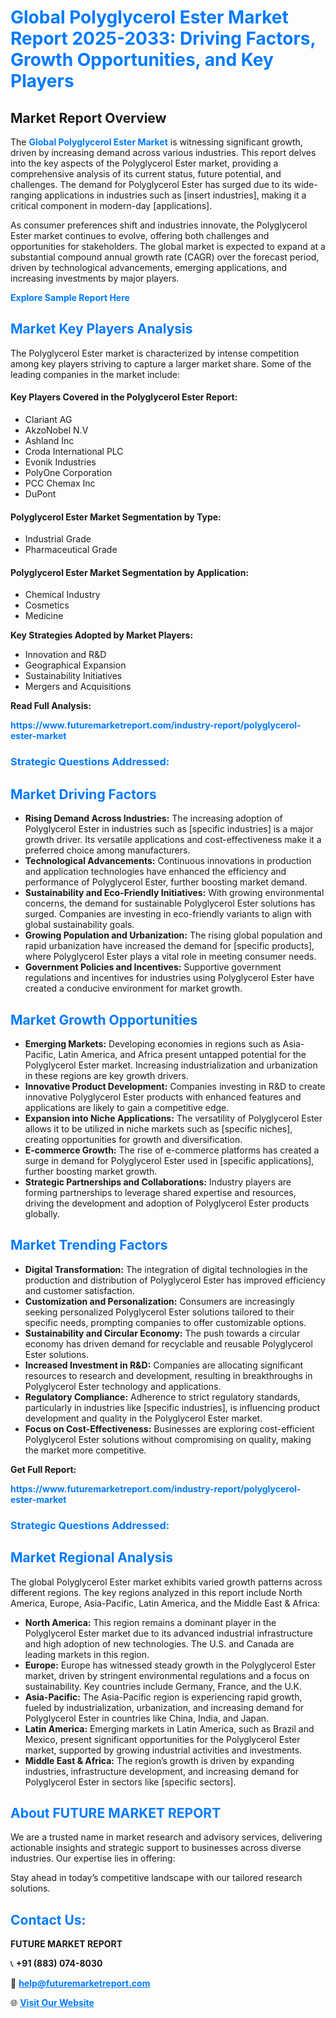 <h1 style="color: #007BFF;">Global Polyglycerol Ester Market Report 2025-2033: Driving Factors, Growth Opportunities, and Key Players</h1>

<section id="overview">
<h2>Market Report Overview</h2>
<p>The <a href="https://www.futuremarketreport.com/industry-report/polyglycerol-ester-market" style="color: #007BFF; text-decoration: none;"><strong>Global Polyglycerol Ester Market</strong></a> is witnessing significant growth, driven by increasing demand across various industries. This report delves into the key aspects of the Polyglycerol Ester market, providing a comprehensive analysis of its current status, future potential, and challenges. The demand for Polyglycerol Ester has surged due to its wide-ranging applications in industries such as [insert industries], making it a critical component in modern-day [applications].</p>
<p>As consumer preferences shift and industries innovate, the Polyglycerol Ester market continues to evolve, offering both challenges and opportunities for stakeholders. The global market is expected to expand at a substantial compound annual growth rate (CAGR) over the forecast period, driven by technological advancements, emerging applications, and increasing investments by major players.</p>
</section>

<section id="overview">
<p><a href="https://www.futuremarketreport.com/request-sample/reportId=82922" style="color: #007BFF; text-decoration: none;"><strong>Explore Sample Report Here</strong></a></p>
</section>

<section id="key-players">
<h2 style="color: #007BFF;">Market Key Players Analysis</h2>
<p>The Polyglycerol Ester market is characterized by intense competition among key players striving to capture a larger market share. Some of the leading companies in the market include:</p>
<h4>Key Players Covered in the Polyglycerol Ester Report:</h4>
<ul><li>Clariant AG</li><li>AkzoNobel N.V</li><li>Ashland Inc</li><li>Croda International PLC</li><li>Evonik Industries</li><li>PolyOne Corporation</li><li>PCC Chemax Inc</li><li>DuPont</li></ul>
<h4>Polyglycerol Ester Market Segmentation by Type:</h4>
<ul><li>Industrial Grade</li><li>Pharmaceutical Grade</li></ul>

<h4>Polyglycerol Ester Market Segmentation by Application:</h4>
<ul><li>Chemical Industry</li><li>Cosmetics</li><li>Medicine</li></ul>
<p><strong>Key Strategies Adopted by Market Players:</strong></p>
<ul>
<li>Innovation and R&D</li>
<li>Geographical Expansion</li>
<li>Sustainability Initiatives</li>
<li>Mergers and Acquisitions</li>
</ul>
</section>

<section>
<p><strong>Read Full Analysis: </strong></p><a href="https://www.futuremarketreport.com/industry-report/polyglycerol-ester-market" style="color: #007BFF; text-decoration: none;"><strong>https://www.futuremarketreport.com/industry-report/polyglycerol-ester-market</strong></a>
<h3 style="color: #007BFF;">Strategic Questions Addressed:</h3>
</section>

<section id="driving-factors">
<h2 style="color: #007BFF;">Market Driving Factors</h2>
<ul>
<li><strong>Rising Demand Across Industries:</strong> The increasing adoption of Polyglycerol Ester in industries such as [specific industries] is a major growth driver. Its versatile applications and cost-effectiveness make it a preferred choice among manufacturers.</li>
<li><strong>Technological Advancements:</strong> Continuous innovations in production and application technologies have enhanced the efficiency and performance of Polyglycerol Ester, further boosting market demand.</li>
<li><strong>Sustainability and Eco-Friendly Initiatives:</strong> With growing environmental concerns, the demand for sustainable Polyglycerol Ester solutions has surged. Companies are investing in eco-friendly variants to align with global sustainability goals.</li>
<li><strong>Growing Population and Urbanization:</strong> The rising global population and rapid urbanization have increased the demand for [specific products], where Polyglycerol Ester plays a vital role in meeting consumer needs.</li>
<li><strong>Government Policies and Incentives:</strong> Supportive government regulations and incentives for industries using Polyglycerol Ester have created a conducive environment for market growth.</li>
</ul>
</section>

<section id="growth-opportunities">
<h2 style="color: #007BFF;">Market Growth Opportunities</h2>
<ul>
<li><strong>Emerging Markets:</strong> Developing economies in regions such as Asia-Pacific, Latin America, and Africa present untapped potential for the Polyglycerol Ester market. Increasing industrialization and urbanization in these regions are key growth drivers.</li>
<li><strong>Innovative Product Development:</strong> Companies investing in R&D to create innovative Polyglycerol Ester products with enhanced features and applications are likely to gain a competitive edge.</li>
<li><strong>Expansion into Niche Applications:</strong> The versatility of Polyglycerol Ester allows it to be utilized in niche markets such as [specific niches], creating opportunities for growth and diversification.</li>
<li><strong>E-commerce Growth:</strong> The rise of e-commerce platforms has created a surge in demand for Polyglycerol Ester used in [specific applications], further boosting market growth.</li>
<li><strong>Strategic Partnerships and Collaborations:</strong> Industry players are forming partnerships to leverage shared expertise and resources, driving the development and adoption of Polyglycerol Ester products globally.</li>
</ul>
</section>

<section id="trending-factors">
<h2 style="color: #007BFF;">Market Trending Factors</h2>
<ul>
<li><strong>Digital Transformation:</strong> The integration of digital technologies in the production and distribution of Polyglycerol Ester has improved efficiency and customer satisfaction.</li>
<li><strong>Customization and Personalization:</strong> Consumers are increasingly seeking personalized Polyglycerol Ester solutions tailored to their specific needs, prompting companies to offer customizable options.</li>
<li><strong>Sustainability and Circular Economy:</strong> The push towards a circular economy has driven demand for recyclable and reusable Polyglycerol Ester solutions.</li>
<li><strong>Increased Investment in R&D:</strong> Companies are allocating significant resources to research and development, resulting in breakthroughs in Polyglycerol Ester technology and applications.</li>
<li><strong>Regulatory Compliance:</strong> Adherence to strict regulatory standards, particularly in industries like [specific industries], is influencing product development and quality in the Polyglycerol Ester market.</li>
<li><strong>Focus on Cost-Effectiveness:</strong> Businesses are exploring cost-efficient Polyglycerol Ester solutions without compromising on quality, making the market more competitive.</li>
</ul>
</section>

<section>
<p><strong>Get Full Report: </strong></p><a href="https://www.futuremarketreport.com/industry-report/polyglycerol-ester-market" style="color: #007BFF; text-decoration: none;"><strong>https://www.futuremarketreport.com/industry-report/polyglycerol-ester-market</strong></a>
<h3 style="color: #007BFF;">Strategic Questions Addressed:</h3>
</section>


<section id="regional-analysis">
<h2 style="color: #007BFF;">Market Regional Analysis</h2>
<p>The global Polyglycerol Ester market exhibits varied growth patterns across different regions. The key regions analyzed in this report include North America, Europe, Asia-Pacific, Latin America, and the Middle East & Africa:</p>
<ul>
<li><strong>North America:</strong> This region remains a dominant player in the Polyglycerol Ester market due to its advanced industrial infrastructure and high adoption of new technologies. The U.S. and Canada are leading markets in this region.</li>
<li><strong>Europe:</strong> Europe has witnessed steady growth in the Polyglycerol Ester market, driven by stringent environmental regulations and a focus on sustainability. Key countries include Germany, France, and the U.K.</li>
<li><strong>Asia-Pacific:</strong> The Asia-Pacific region is experiencing rapid growth, fueled by industrialization, urbanization, and increasing demand for Polyglycerol Ester in countries like China, India, and Japan.</li>
<li><strong>Latin America:</strong> Emerging markets in Latin America, such as Brazil and Mexico, present significant opportunities for the Polyglycerol Ester market, supported by growing industrial activities and investments.</li>
<li><strong>Middle East & Africa:</strong> The region’s growth is driven by expanding industries, infrastructure development, and increasing demand for Polyglycerol Ester in sectors like [specific sectors].</li>
</ul>
</section>

<footer>
<h2 style="color: #007BFF;">About FUTURE MARKET REPORT</h2>
<p>We are a trusted name in market research and advisory services, delivering actionable insights and strategic support to businesses across diverse industries. Our expertise lies in offering:</p>

<p>Stay ahead in today’s competitive landscape with our tailored research solutions.</p>

<h2 style="color: #007BFF;">Contact Us:</h2>
<p><strong>FUTURE MARKET REPORT</strong></p>
<p>📞 <strong>+91 (883) 074-8030</strong></p>
<p>📧 <strong><a href="mailto:help@futuremarketreport.com" style="color: #007BFF;">help@futuremarketreport.com</a></strong></p>
<p>🌐 <strong><a href="https://www.futuremarketreport.com/" style="color: #007BFF;">Visit Our Website</a></strong></p>
</footer>